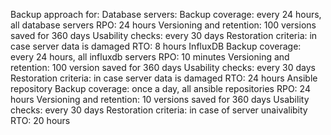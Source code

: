 Backup approach for:
	Database servers:
		Backup coverage: every 24 hours, all database servers
		RPO: 24 hours
		Versioning and retention: 100 versions saved for 360 days
		Usability checks: every 30 days
		Restoration criteria: in case server data is damaged
		RTO: 8 hours
	InfluxDB
	Backup coverage: every 24 hours, all influxdb servers
		RPO: 10 minutes
		Versioning and retention: 100 version saved for 360 days
		Usability checks: every 30 days
		Restoration criteria: in case server data is damaged
		RTO: 24 hours
	Ansible repository 
		Backup coverage: once a day, all ansible repositories
		RPO: 24 hours
		Versioning and retention: 10 versions saved for 360 days
		Usability checks: every 30 days
		Restoration criteria: in case of server unaivalibity
		RTO: 20 hours
